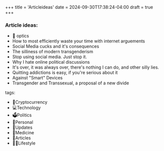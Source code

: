 +++
title = 'Articleideas'
date = 2024-09-30T17:38:24-04:00
draft = true
+++

### Article ideas:
- 🚆 optics
- How to most efficiently waste your time with internet arguements
- Social Media cucks and it's consequences
- The silliness of modern transgenderism
- Stop using social media. Just stop it.
- Why I hate online political discussions
- It's over, it was always over, there's nothing I can do, and other silly lies.
- Quitting addictions is easy, if you're serious about it
- Against "Smart" Devices
- Transgender and Transsexual, a proposal of a new divide

tags:
- 💸Cryptocurrency
- 💻Technology
- 🗳️Politics
- 🧑Personal
- 🤭Updates
- 💊Medicine
- 🚆Articles
- 🚶‍♀️Lifestyle